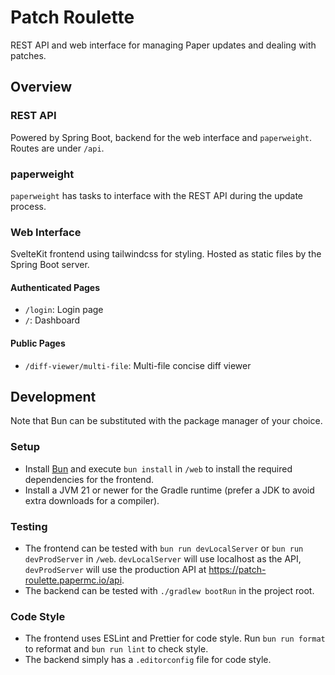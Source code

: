 # Patch Roulette

REST API and web interface for managing Paper updates and dealing with patches.

## Overview

### REST API

Powered by Spring Boot, backend for the web interface and `paperweight`. Routes are under `/api`.

### paperweight

`paperweight` has tasks to interface with the REST API during the update process.

### Web Interface

SvelteKit frontend using tailwindcss for styling. Hosted as static files by the Spring Boot server.

#### Authenticated Pages

- `/login`: Login page
- `/`: Dashboard

#### Public Pages

- `/diff-viewer/multi-file`: Multi-file concise diff viewer

## Development

Note that Bun can be substituted with the package manager of your choice.

### Setup

- Install [Bun](https://bun.sh/) and execute `bun install` in `/web` to install the required dependencies for the frontend.
- Install a JVM 21 or newer for the Gradle runtime (prefer a JDK to avoid extra downloads for a compiler).

### Testing

- The frontend can be tested with `bun run devLocalServer` or `bun run devProdServer` in `/web`. `devLocalServer` will use localhost as the API, `devProdServer` will use the production API at https://patch-roulette.papermc.io/api.
- The backend can be tested with `./gradlew bootRun` in the project root.

### Code Style

- The frontend uses ESLint and Prettier for code style. Run `bun run format` to reformat and `bun run lint` to check style.
- The backend simply has a `.editorconfig` file for code style.
